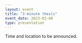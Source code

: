 ```yaml
---
layout: event
title: "3-minute thesis"
event_date: 2023-03-08
type: presentation
---
```


Time and location to be announced.
